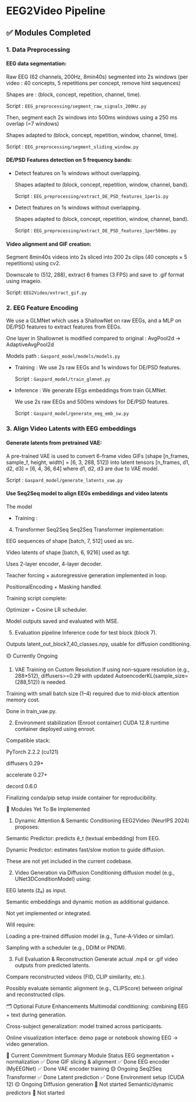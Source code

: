 # EEG2Video Pipeline 
## ✅ Modules Completed
### 1. Data Preprocessing
#### EEG data segmentation:

Raw EEG (62 channels, 200Hz, 8min40s) segmented into 2s windows (per video : 40 concepts, 5 repetitions per concept, remove hint sequences)

Shapes are : (block, concept, repetition, channel, time).

Script : `EEG_preprocessing/segment_raw_signals_200Hz.py`

Then, segment each 2s windows into 500ms windows using a 250 ms overlap (=7 windows)

Shapes adapted to (block, concept, repetition, window, channel, time).

Script : `EEG_preprocessing/segment_sliding_window.py`

#### DE/PSD Features detection on 5 frequency bands:
- Detect features on 1s windows without overlapping.

    Shapes adapted to (block, concept, repetition, window, channel, band).

    Script : `EEG_preprocessing/extract_DE_PSD_features_1per1s.py`

- Detect features on 1s windows without overlapping.

    Shapes adapted to (block, concept, repetition, window, channel, band).

    Script : `EEG_preprocessing/extract_DE_PSD_features_1per500ms.py`

#### Video alignment and GIF creation:

Segment 8min40s videos into 2s sliced into 200 2s clips (40 concepts × 5 repetitions) using cv2.

Downscale to (512, 288), extract 6 frames (3 FPS) and save to .gif format using imageio.

Script: `EEG2Video/extract_gif.py`


### 2. EEG Feature Encoding
We use a GLMNet which uses a ShallowNet on raw EEGs, and a MLP on DE/PSD features to extract features from EEGs.

One layer in Shallownet is modified compared to original : AvgPool2d -> AdaptiveAvgPool2d

Models path : `Gaspard_model/models/models.py` 

- Training :  We use 2s raw EEGs and 1s windows for DE/PSD features.

    Script : `Gaspard_model/train_glmnet.py`

- Inference : We generate EEgs embeddings from train GLMNet.

    We use 2s raw EEGs and 500ms windows for DE/PSD features.

    Script : `Gaspard_model/generate_eeg_emb_sw.py`

### 3. Align Video Latents with EEG embeddings
#### Generate latents from pretrained VAE:

A pre-trained VAE is used to convert 6-frame video GIFs (shape [n_frames, sample_f, height, width] = [6, 3, 288, 512]) into latent tensors [n_frames, d1, d2, d3] = [6, 4, 36, 64] where d1, d2, d3 are due to VAE model.

Script : `Gaspard_model/generate_latents_vae.py`

#### Use Seq2Seq model to align EEGs embeddings and video latents

The model 
- Training :

4. Transformer Seq2Seq
Seq2Seq Transformer implementation:

EEG sequences of shape [batch, 7, 512] used as src.

Video latents of shape [batch, 6, 9216] used as tgt.

Uses 2-layer encoder, 4-layer decoder.

Teacher forcing + autoregressive generation implemented in loop.

PositionalEncoding + Masking handled.

Training script complete:

Optimizer + Cosine LR scheduler.

Model outputs saved and evaluated with MSE.

5. Evaluation pipeline
Inference code for test block (block 7).

Outputs latent_out_block7_40_classes.npy, usable for diffusion conditioning.

🟡 Currently Ongoing
1. VAE Training on Custom Resolution
If using non-square resolution (e.g., 288×512), diffusers>=0.29 with updated AutoencoderKL(sample_size=(288,512)) is needed.

Training with small batch size (1–4) required due to mid-block attention memory cost.

Done in train_vae.py.

2. Environment stabilization (Enroot container)
CUDA 12.8 runtime container deployed using enroot.

Compatible stack:

PyTorch 2.2.2 (cu121)

diffusers 0.29+

accelerate 0.27+

decord 0.6.0

Finalizing conda/pip setup inside container for reproducibility.

🔴 Modules Yet To Be Implemented
1. Dynamic Attention & Semantic Conditioning
EEG2Video (NeurIPS 2024) proposes:

Semantic Predictor: predicts ê_t (textual embedding) from EEG.

Dynamic Predictor: estimates fast/slow motion to guide diffusion.

These are not yet included in the current codebase.

2. Video Generation via Diffusion
Conditioning diffusion model (e.g., UNet3DConditionModel) using:

EEG latents (ẑ₀) as input.

Semantic embeddings and dynamic motion as additional guidance.

Not yet implemented or integrated.

Will require:

Loading a pre-trained diffusion model (e.g., Tune-A-Video or similar).

Sampling with a scheduler (e.g., DDIM or PNDM).

3. Full Evaluation & Reconstruction
Generate actual .mp4 or .gif video outputs from predicted latents.

Compare reconstructed videos (FID, CLIP similarity, etc.).

Possibly evaluate semantic alignment (e.g., CLIPScore) between original and reconstructed clips.

🗂️ Optional Future Enhancements
Multimodal conditioning: combining EEG + text during generation.

Cross-subject generalization: model trained across participants.

Online visualization interface: demo page or notebook showing EEG → video generation.

📌 Current Commitment Summary
Module	Status
EEG segmentation + normalization	✅ Done
GIF slicing & alignment	✅ Done
EEG encoder (MyEEGNet)	✅ Done
VAE encoder training	🟡 Ongoing
Seq2Seq Transformer	✅ Done
Latent prediction	✅ Done
Environment setup (CUDA 12)	🟡 Ongoing
Diffusion generation	🔴 Not started
Semantic/dynamic predictors	🔴 Not started

